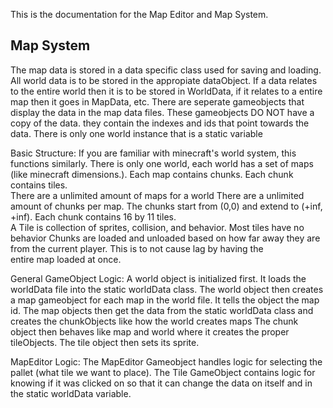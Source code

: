 This is the documentation for the Map Editor and Map System.

Map System
----------
The map data is stored in a data specific class used for saving and loading. All world data is to be stored in the appropiate dataObject. If a data relates to the entire world then it is to be stored in WorldData, if it relates to a entire map then it goes in MapData, etc.
There are seperate gameobjects that display the data in the map data files. These gameobjects DO NOT have a copy of the data.
  they contain the indexes and ids that point towards the data. There is only one world instance that is a static variable


Basic Structure:
If you are familiar with minecraft's world system, this functions similarly.
    There is only one world, each world has a set of maps (like minecraft dimensions.). 
    Each map contains chunks. Each chunk contains tiles.     
    There are a unlimited amount of maps for a world
    There are a unlimited amount of chunks per map. The chunks start from (0,0) and extend to (+inf, +inf).
    Each chunk contains 16 by 11 tiles.    
    A Tile is collection of sprites, collision, and behavior. Most tiles have no behavior
    Chunks are loaded and unloaded based on how far away they are from the current player. This is to not cause lag by having the     
      entire map loaded at once.
    
General GameObject Logic:
A world object is initialized first. It loads the worldData file into the static worldData class.
The world object then creates a map gameobject for each map in the world file. It tells the object the map id.
The map objects then get the data from the static worldData class and creates the chunkObjects like how the world creates maps
The chunk object then behaves like map and world where it creates the proper tileObjects.
The tile object then sets its sprite.

MapEditor Logic:
The MapEditor Gameobject handles logic for selecting the pallet (what tile we want to place).
The Tile GameObject contains logic for knowing if it was clicked on so that it can change the data on itself and in the static worldData variable.

